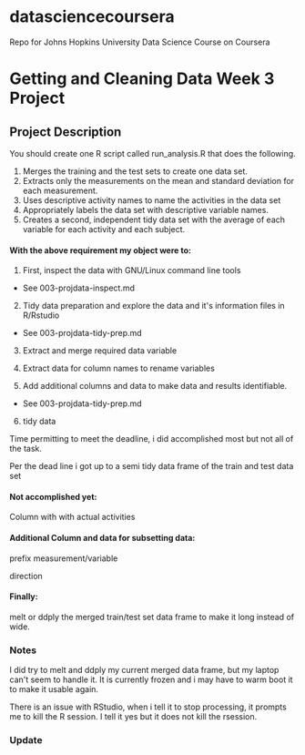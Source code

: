 datasciencecoursera
===================

Repo for Johns Hopkins University Data Science Course on Coursera


# Getting and Cleaning Data Week 3 Project

## Project Description
You should create one R script called run_analysis.R that does the following.

1. Merges the training and the test sets to create one data set.
2. Extracts only the measurements on the mean and standard deviation for each measurement.
3. Uses descriptive activity names to name the activities in the data set
4. Appropriately labels the data set with descriptive variable names.
5. Creates a second, independent tidy data set with the average of each variable
for each activity and each subject.

#### With the above requirement my object were to:

1. First, inspect the data with GNU/Linux command line tools
+ See 003-projdata-inspect.md

2. Tidy data preparation and explore the data and it's information files in R/Rstudio
+ See 003-projdata-tidy-prep.md

3. Extract and merge required data variable

4. Extract data for column names to rename variables

5. Add additional columns and data to make data and results identifiable.
+ See 003-projdata-tidy-prep.md

6. tidy data


Time permitting to meet the deadline, i did accomplished most but not all of the task.

Per the dead line i got up to a semi tidy data frame of the train and test data set

#### Not accomplished yet:
Column with with actual activities

#### Additional Column and data for subsetting data:
prefix
measurement/variable

direction

#### Finally:
melt or ddply the merged train/test set data frame to make it long instead of wide.

### Notes
I did try to melt and ddply my current merged data frame, but my laptop can't seem
to handle it. It is currently frozen and i may have to warm boot it to make it usable
again.

There is an issue with RStudio, when i tell it to stop processing, it prompts me to
kill the R session. I tell it yes but it does not kill the rsession.

### Update
